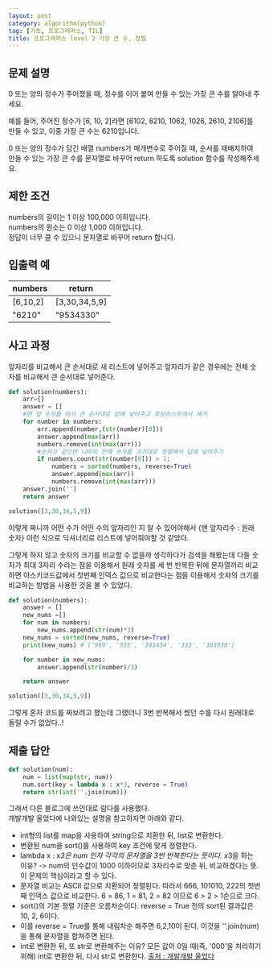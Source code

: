 ```yaml
---
layout: post
category: algorithm(python)
tag: [기초, 프로그래머스, TIL]
title: 프로그래머스 level 2 가장 큰 수, 정렬
---
```


## 문제 설명

0 또는 양의 정수가 주어졌을 때, 정수를 이어 붙여 만들 수 있는 가장 큰 수를 알아내 주세요.

예를 들어, 주어진 정수가 [6, 10, 2]라면 [6102, 6210, 1062, 1026, 2610, 2106]를 만들 수 있고, 이중 가장 큰 수는 6210입니다.

0 또는 양의 정수가 담긴 배열 numbers가 매개변수로 주어질 때, 순서를 재배치하여 만들 수 있는 가장 큰 수를 문자열로 바꾸어 return 하도록 solution 함수를 작성해주세요.  

## 제한 조건
numbers의 길이는 1 이상 100,000 이하입니다.  
numbers의 원소는 0 이상 1,000 이하입니다.  
정답이 너무 클 수 있으니 문자열로 바꾸어 return 합니다.  

## 입출력 예

<table>
  <thead>
    <tr>
      <th>numbers</th>
      <th>return</th>
    </tr>
  </thead>
  <tbody>
    <tr>
      <td>[6,10,2]</td>
      <td>[3,30,34,5,9]</td>
    </tr>
    <tr>
      <td>"6210"</td>
      <td>"9534330"</td>
    </tr>
  </tbody>
</table>

## 사고 과정

앞자리를 비교해서 큰 순서대로 새 리스트에 넣어주고 앞자리가 같은 경우에는 전체 숫자를 비교해서 큰 순서대로 넣어준다.  

```python
def solution(numbers):
    arr={}
    answer = []
    #맨 앞 숫자를 따서 큰 순서대로 답에 넣어주고 후보리스트에서 제거
    for number in numbers:
        arr.append(number,(str(number)[0]))
        answer.append(max(arr))
        numbers.remove(int(max(arr)))
        #숫자가 같으면 나머지 전체 숫자를 크기대로 정렬해서 답에 넣어주기
        if numbers.count(str(number[0])) > 1:
            numbers = sorted(numbers, reverse=True)
            answer.append(max(arr))
            numbers.remove(int(max(arr)))
    answer.join('')
    return answer

solution([3,30,34,5,9])
```

이렇게 짜니까 어떤 수가 어떤 수의 앞자리인 지 알 수 있어야해서 {맨 앞자리수 : 원래 숫자} 이런 식으로 딕셔너리로 리스트에 넣어줘야할 것 같았다. 

그렇게 하지 않고 숫자의 크기를 비교할 수 없을까 생각하다가 검색을 해봤는데 다들 숫자가 최대 3자리 수라는 점을 이용해서 원래 숫자를 세 번 반복한 뒤에 문자열끼리 비교하면 아스키코드값에서 첫번째 인덱스 값으로 비교한다는 점을 이용해서 숫자의 크기를 비교하는 방법을 사용한 것을 볼 수 있었다.

```python
def solution(numbers):
    answer = []
    new_nums =[]
    for num in numbers:
        new_nums.append(str(num)*3)
    new_nums = sorted(new_nums, reverse=True)
    print(new_nums) # ['999', '555', '343434', '333', '303030']

    for number in new_nums:
        answer.append(str(number)/3)

    return answer

solution([3,30,34,5,9])
```

그렇게 혼자 코드를 짜보려고 했는데 그랬더니 3번 반복해서 썼던 수를 다시 원래대로 돌릴 수가 없었다..!

## 제출 답안

```python
def solution(num): 
    num = list(map(str, num)) 
    num.sort(key = lambda x : x*3, reverse = True) 
    return str(int(''.join(num)))
```
그래서 다른 블로그에 쓰인대로 람다를 사용했다.  
개발개발 울었다에 나와있는 설명을 참고하자면 아래와 같다.  

- int형의 list를 map을 사용하여 string으로 치환한 뒤, list로 변환한다. 
- 변환된 num을 sort()를 사용하여 key 조건에 맞게 정렬한다. 
- lambda x : x*3은 num 인자 각각의 문자열을 3번 반복한다는 뜻이다. x*3을 하는 이유? -> num의 인수값이 1000 이하이므로 3자리수로 맞춘 뒤, 비교하겠다는 뜻. 이 문제의 핵심이라고 할 수 있다.  
- 문자열 비교는 ASCII 값으로 치환되어 정렬된다. 따라서 666, 101010, 222의 첫번째 인덱스 값으로 비교한다. 6 = 86, 1 = 81, 2 = 82 이므로 6 > 2 > 1순으로 크다. 
- sort()의 기본 정렬 기준은 오름차순이다. reverse = True 전의 sort된 결과값은 10, 2, 6이다. 
- 이를 reverse = True를 통해 내림차순 해주면 6,2,10이 된다. 이것을 ''.join(num)을 통해 문자열을 합쳐주면 된다. 
- int로 변환한 뒤, 또 str로 변환해주는 이유? 모든 값이 0일 때(즉, '000'을 처리하기 위해) int로 변환한 뒤, 다시 str로 변환한다. 
[출처 : 개발개발 울었다](https://wooaoe.tistory.com/82 )